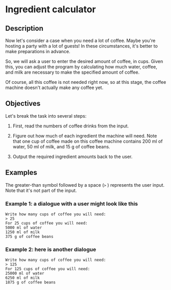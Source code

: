# Ingredient calculator

## Description

Now let's consider a case when you need a lot of coffee. Maybe you're hosting a party with a lot of guests! In these
circumstances, it's better to make preparations in advance.

So, we will ask a user to enter the desired amount of coffee, in cups. Given this, you can adjust the program by
calculating how much water, coffee, and milk are necessary to make the specified amount of coffee.

Of course, all this coffee is not needed right now, so at this stage, the coffee machine doesn't actually make any
coffee yet.

## Objectives

Let's break the task into several steps:

1. First, read the numbers of coffee drinks from the input.

2. Figure out how much of each ingredient the machine will need. Note that one cup of coffee made on this coffee machine
   contains 200 ml of water, 50 ml of milk, and 15 g of coffee beans.

3. Output the required ingredient amounts back to the user.

## Examples

The greater-than symbol followed by a space (```>``` ) represents the user input. Note that it's not part of the input.

### Example 1: a dialogue with a user might look like this

```shell
Write how many cups of coffee you will need:
> 25
For 25 cups of coffee you will need:
5000 ml of water
1250 ml of milk
375 g of coffee beans
```

### Example 2: here is another dialogue

```shell
Write how many cups of coffee you will need:
> 125
For 125 cups of coffee you will need:
25000 ml of water
6250 ml of milk
1875 g of coffee beans
```
